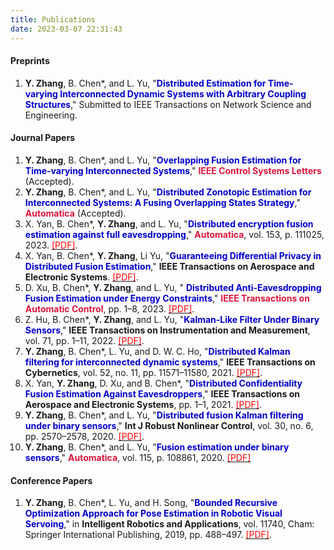 ```yaml
---
title: Publications
date: 2023-03-07 22:31:43
---
```


#### Preprints
1. **Y. Zhang**, B. Chen*, and L. Yu, "<font color=MediumBlue>**Distributed Estimation for Time-varying Interconnected Dynamic Systems with Arbitrary Coupling Structures**</font>," Submitted to IEEE Transactions on Network Science and Engineering.

#### Journal Papers

1. **Y. Zhang**, B. Chen*, and L. Yu, "<font color=MediumBlue>**Overlapping Fusion Estimation for Time-varying Interconnected Systems**</font>," <font color=Crimson>**IEEE Control Systems Letters**</font> (Accepted).
2. **Y. Zhang**, B. Chen*, and L. Yu, "<font color=MediumBlue>**Distributed Zonotopic Estimation for Interconnected Systems: A Fusing Overlapping States Strategy**</font>," <font color=Crimson>**Automatica**</font> (Accepted).
3. X. Yan, B. Chen*, **Y. Zhang**, and L. Yu, "<font color=MediumBlue>**Distributed encryption fusion estimation against full eavesdropping**</font>," <font color=Crimson>**Automatica**</font>, vol. 153, p. 111025, 2023. [<font color=red>[PDF]</font>](<https://doi.org/10.1016/j.automatica.2023.111025>).
4. X. Yan, B. Chen*, **Y. Zhang**, Li Yu, "<font color=MediumBlue>**Guaranteeing Differential Privacy in Distributed Fusion Estimation**</font>," **IEEE Transactions on Aerospace and Electronic Systems**. [<font color=red>[PDF]</font>](https://doi.org/10.1109/TAES.2022.3219799).
5. D. Xu, B. Chen*, **Y. Zhang**, and L. Yu, "<font color=MediumBlue> **Distributed Anti-Eavesdropping Fusion Estimation under Energy Constraints**</font>," <font color=Crimson> **IEEE Transactions on Automatic Control**</font>, pp. 1–8, 2023. [<font color=red>[PDF]</font>](https://doi.org/10.1109/TAC.2023.3250094).
6. Z. Hu, B. Chen*, **Y. Zhang**, and L. Yu, "<font color=MediumBlue>**Kalman-Like Filter Under Binary Sensors**</font>," **IEEE Transactions on Instrumentation and Measurement**, vol. 71, pp. 1–11, 2022. [<font color=red>[PDF]</font>](https://doi.org/10.1109/TIM.2022.3149327).
7. **Y. Zhang**, B. Chen*, L. Yu, and D. W. C. Ho, "<font color=MediumBlue>**Distributed Kalman filtering for interconnected dynamic systems**</font>," **IEEE Transactions on Cybernetics**, vol. 52, no. 11, pp. 11571–11580, 2021. [<font color=red>[PDF]</font>](https://doi.org/10.1109/TCYB.2021.3072198).
8. X. Yan, **Y. Zhang**, D. Xu, and B. Chen*, "<font color=MediumBlue>**Distributed Confidentiality Fusion Estimation Against Eavesdroppers**</font>," **IEEE Transactions on Aerospace and Electronic Systems**, pp. 1–1, 2021.  [<font color=red>[PDF]</font>](https://doi.org/10.1109/TAES.2021.3124194).
9. **Y. Zhang**, B. Chen*, and L. Yu, "<font color=MediumBlue>**Distributed fusion Kalman filtering under binary sensors**</font>," **Int J Robust Nonlinear Control**, vol. 30, no. 6, pp. 2570–2578, 2020. [<font color=red>[PDF]</font>](https://doi.org/10.1002/rnc.4874).
10. **Y. Zhang**, B. Chen*, and L. Yu, "<font color=MediumBlue>**Fusion estimation under binary sensors**</font>," <font color=Crimson>**Automatica**</font>, vol. 115, p. 108861, 2020. [<font color=red>[PDF]</font>](https://doi.org/10.1016/j.automatica.2020.108861)

#### Conference Papers

1. **Y. Zhang**, B. Chen*, L. Yu, and H. Song, "<font color=MediumBlue>**Bounded Recursive Optimization Approach for Pose Estimation in Robotic Visual Servoing**</font>," in **Intelligent Robotics and Applications**, vol. 11740, Cham: Springer International Publishing, 2019, pp. 488–497. [<font color=red>[PDF]</font>](https://doi.org/10.1007/978-3-030-27526-6_43).